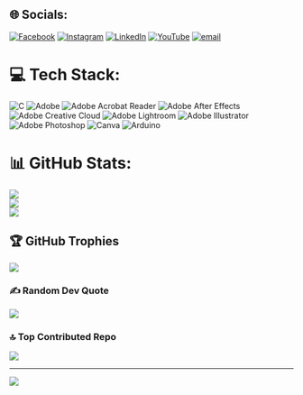 
## 🌐 Socials:
[![Facebook](https://img.shields.io/badge/Facebook-%231877F2.svg?logo=Facebook&logoColor=white)](https://facebook.com/RkAdi) [![Instagram](https://img.shields.io/badge/Instagram-%23E4405F.svg?logo=Instagram&logoColor=white)](https://instagram.com/rk.adi.106) [![LinkedIn](https://img.shields.io/badge/LinkedIn-%230077B5.svg?logo=linkedin&logoColor=white)](https://linkedin.com/in/MahiburSardar) [![YouTube](https://img.shields.io/badge/YouTube-%23FF0000.svg?logo=YouTube&logoColor=white)](https://youtube.com/@@rkadi2963) [![email](https://img.shields.io/badge/Email-D14836?logo=gmail&logoColor=white)](mailto:mahibursardar147@gmail.com) 

# 💻 Tech Stack:
![C](https://img.shields.io/badge/c-%2300599C.svg?style=for-the-badge&logo=c&logoColor=white) ![Adobe](https://img.shields.io/badge/adobe-%23FF0000.svg?style=for-the-badge&logo=adobe&logoColor=white) ![Adobe Acrobat Reader](https://img.shields.io/badge/Adobe%20Acrobat%20Reader-EC1C24.svg?style=for-the-badge&logo=Adobe%20Acrobat%20Reader&logoColor=white) ![Adobe After Effects](https://img.shields.io/badge/Adobe%20After%20Effects-9999FF.svg?style=for-the-badge&logo=Adobe%20After%20Effects&logoColor=white) ![Adobe Creative Cloud](https://img.shields.io/badge/Adobe%20Creative%20Cloud-DA1F26.svg?style=for-the-badge&logo=Adobe%20Creative%20Cloud&logoColor=white) ![Adobe Lightroom](https://img.shields.io/badge/Adobe%20Lightroom-31A8FF.svg?style=for-the-badge&logo=Adobe%20Lightroom&logoColor=white) ![Adobe Illustrator](https://img.shields.io/badge/adobe%20illustrator-%23FF9A00.svg?style=for-the-badge&logo=adobe%20illustrator&logoColor=white) ![Adobe Photoshop](https://img.shields.io/badge/adobe%20photoshop-%2331A8FF.svg?style=for-the-badge&logo=adobe%20photoshop&logoColor=white) ![Canva](https://img.shields.io/badge/Canva-%2300C4CC.svg?style=for-the-badge&logo=Canva&logoColor=white) ![Arduino](https://img.shields.io/badge/-Arduino-00979D?style=for-the-badge&logo=Arduino&logoColor=white)
# 📊 GitHub Stats:
![](https://github-readme-stats.vercel.app/api?username=MahiburSardar&theme=merko&hide_border=false&include_all_commits=true&count_private=false)<br/>
![](https://nirzak-streak-stats.vercel.app/?user=MahiburSardar&theme=merko&hide_border=false)<br/>
![](https://github-readme-stats.vercel.app/api/top-langs/?username=MahiburSardar&theme=merko&hide_border=false&include_all_commits=true&count_private=false&layout=compact)

## 🏆 GitHub Trophies
![](https://github-profile-trophy.vercel.app/?username=MahiburSardar&theme=radical&no-frame=false&no-bg=true&margin-w=4)

### ✍️ Random Dev Quote
![](https://quotes-github-readme.vercel.app/api?type=horizontal&theme=radical)

### 🔝 Top Contributed Repo
![](https://github-contributor-stats.vercel.app/api?username=MahiburSardar&limit=5&theme=dark&combine_all_yearly_contributions=true)

---
[![](https://visitcount.itsvg.in/api?id=MahiburSardar&icon=0&color=0)](https://visitcount.itsvg.in)

<!-- Proudly created with GPRM ( https://gprm.itsvg.in ) -->
